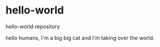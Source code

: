 # hello-world
hello-world repository

hello humans, I'm a big big cat and I'm taking over the world.
